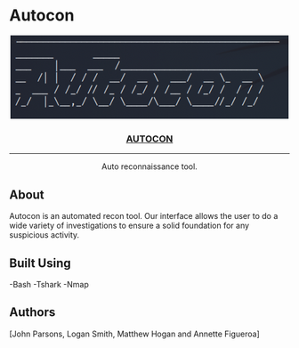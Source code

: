 # Autocon

<div align="center">
    <p align="center">
        <a href="https://github.com/JAML2106/Autocon" rel="noopener">
            <img src="./Assets/img.png" style="width:500px"></img>
        </a>
    </p>


<h3 align="center"><a href="https://github.com/JAML2106/Autocon">AUTOCON</a></h3>



---

<p align="center">
    Auto reconnaissance tool.
</p>
</div>


## About

 Autocon is an automated recon tool. Our interface allows the user to do a wide variety of investigations to ensure a solid foundation for any suspicious activity. 

## Built Using

-Bash
-Tshark
-Nmap

## Authors

[John Parsons, Logan Smith, Matthew Hogan and Annette Figueroa]
